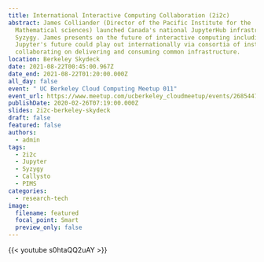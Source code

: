 ```yaml
---
title: International Interactive Computing Collaboration (2i2c)
abstract: James Colliander (Director of the Pacific Institute for the
  Mathematical sciences) launched Canada's national JupyterHub infrastructure
  Syzygy. James presents on the future of interactive computing including how
  Jupyter's future could play out internationally via consortia of institutions
  collaborating on delivering and consuming common infrastructure.
location: Berkeley Skydeck
date: 2021-08-22T00:45:00.967Z
date_end: 2021-08-22T01:20:00.000Z
all_day: false
event: " UC Berkeley Cloud Computing Meetup 011"
event_url: https://www.meetup.com/ucberkeley_cloudmeetup/events/268544709/
publishDate: 2020-02-26T07:19:00.000Z
slides: 2i2c-berkeley-skydeck
draft: false
featured: false
authors:
  - admin
tags:
  - 2i2c
  - Jupyter
  - Syzygy
  - Callysto
  - PIMS
categories:
  - research-tech
image:
  filename: featured
  focal_point: Smart
  preview_only: false
---
```


{{< youtube s0htaQQ2uAY >}}